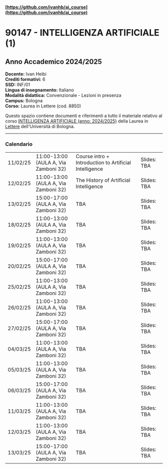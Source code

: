 #### [https://github.com/ivanhb/ai_course](https://github.com/ivanhb/ai_course)
# 90147 - INTELLIGENZA ARTIFICIALE (1)
## Anno Accademico 2024/2025  

**Docente:** Ivan Heibi  
**Crediti formativi:** 6  
**SSD:** INF/01  
**Lingua di insegnamento:** Italiano  
**Modalità didattica:** Convenzionale - Lezioni in presenza  
**Campus:** Bologna  
**Corso:** Laurea in Lettere (cod. 8850)  

Questo spazio contiene documenti e riferimenti a tutto il materiale relativo al corso [INTELLIGENZA ARTIFICIALE (anno: 2024/2025)](https://www.unibo.it/it/studiare/dottorati-master-specializzazioni-e-altra-formazione/insegnamenti/insegnamento/2024/443742) della Laurea in [Lettere](https://corsi.unibo.it/laurea/lettere) dell'Università di Bologna.

---

### Calendario

<table>
<tbody>

<tr>
<td>11/02/25</td>
<td>11:00-13:00<br>(AULA A, Via Zamboni 32)</td>
<td>Course intro + Introduction to Artificial Intelligence</td>
<td>Slides: <a>TBA</a></td>
</tr>

<tr>
<td>12/02/25</td>
<td>11:00-13:00<br>(AULA A, Via Zamboni 32)</td>
<td>The History of Artificial Intelligence</td>
<td>Slides: <a>TBA</a></td>
</tr>

<tr>
<td>13/02/25</td>
<td>15:00-17:00<br>(AULA A, Via Zamboni 32)</td>
<td>TBA</td>
<td>Slides: <a>TBA</a></td>
</tr>

<tr>
<td>18/02/25</td>
<td>11:00-13:00<br>(AULA A, Via Zamboni 32)</td>
<td>TBA</td>
<td>Slides: <a>TBA</a></td>
</tr>

<tr>
<td>19/02/25</td>
<td>11:00-13:00<br>(AULA A, Via Zamboni 32)</td>
<td>TBA</td>
<td>Slides: <a>TBA</a></td>
</tr>

<tr>
<td>20/02/25</td>
<td>15:00-17:00<br>(AULA A, Via Zamboni 32)</td>
<td>TBA</td>
<td>Slides: <a>TBA</a></td>
</tr>

<tr>
<td>25/02/25</td>
<td>11:00-13:00<br>(AULA A, Via Zamboni 32)</td>
<td>TBA</td>
<td>Slides: <a>TBA</a></td>
</tr>

<tr>
<td>26/02/25</td>
<td>11:00-13:00<br>(AULA A, Via Zamboni 32)</td>
<td>TBA</td>
<td>Slides: <a>TBA</a></td>
</tr>

<tr>
<td>27/02/25</td>
<td>15:00-17:00<br>(AULA A, Via Zamboni 32)</td>
<td>TBA</td>
<td>Slides: <a>TBA</a></td>
</tr>

<tr>
<td>04/03/25</td>
<td>11:00-13:00<br>(AULA A, Via Zamboni 32)</td>
<td>TBA</td>
<td>Slides: <a>TBA</a></td>
</tr>

<tr>
<td>05/03/25</td>
<td>11:00-13:00<br>(AULA A, Via Zamboni 32)</td>
<td>TBA</td>
<td>Slides: <a>TBA</a></td>
</tr>

<tr>
<td>06/03/25</td>
<td>15:00-17:00<br>(AULA A, Via Zamboni 32)</td>
<td>TBA</td>
<td>Slides: <a>TBA</a></td>
</tr>

<tr>
<td>11/03/25</td>
<td>11:00-13:00<br>(AULA A, Via Zamboni 32)</td>
<td>TBA</td>
<td>Slides: <a>TBA</a></td>
</tr>

<tr>
<td>12/03/25</td>
<td>11:00-13:00<br>(AULA A, Via Zamboni 32)</td>
<td>TBA</td>
<td>Slides: <a>TBA</a></td>
</tr>

<tr>
<td>13/03/25</td>
<td>15:00-17:00<br>(AULA A, Via Zamboni 32)</td>
<td>TBA</td>
<td>Slides: <a>TBA</a></td>
</tr>


</tbody>

</table>
